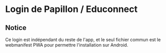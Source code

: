 # Login de Papillon / Educonnect

## Notice
Ce login est indépendant du reste de l'app, et le seul fichier commun est le webmanifest PWA pour permettre l'installation sur Android.

